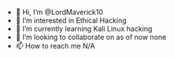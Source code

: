 - 👋 Hi, I’m @LordMaverick10
- 👀 I’m interested in Ethical Hacking
- 🌱 I’m currently learning Kali Linux hacking
- 💞️ I’m looking to collaborate on as of now none
- 📫 How to reach me N/A

<!---
LordMaverick10/LordMaverick10 is a ✨ special ✨ repository because its `README.md` (this file) appears on your GitHub profile.
You can click the Preview link to take a look at your changes.
--->
